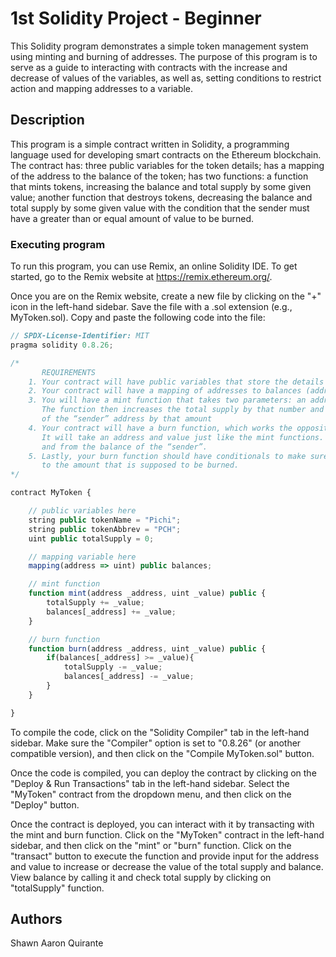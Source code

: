 # 1st Solidity Project - Beginner

This Solidity program demonstrates a simple token management system using minting and burning of addresses. The purpose of this program is to serve as a guide to interacting with contracts with the increase and decrease of values of the variables, as well as, setting conditions to restrict action and mapping addresses to a variable.

## Description

This program is a simple contract written in Solidity, a programming language used for developing smart contracts on the Ethereum blockchain. The contract has: three public variables for the token details; has a mapping of the address to the balance of the token; has two functions: a function that mints tokens, increasing the balance and total supply by some given value; another function that destroys tokens, decreasing the balance and total supply by some given value with the condition that the sender must have a greater than or equal amount of value to be burned.

### Executing program

To run this program, you can use Remix, an online Solidity IDE. To get started, go to the Remix website at https://remix.ethereum.org/.

Once you are on the Remix website, create a new file by clicking on the "+" icon in the left-hand sidebar. Save the file with a .sol extension (e.g., MyToken.sol). Copy and paste the following code into the file:

```javascript
// SPDX-License-Identifier: MIT
pragma solidity 0.8.26;

/*
       REQUIREMENTS
    1. Your contract will have public variables that store the details about your coin (Token Name, Token Abbrv., Total Supply)
    2. Your contract will have a mapping of addresses to balances (address => uint)
    3. You will have a mint function that takes two parameters: an address and a value. 
       The function then increases the total supply by that number and increases the balance 
       of the “sender” address by that amount
    4. Your contract will have a burn function, which works the opposite of the mint function, as it will destroy tokens. 
       It will take an address and value just like the mint functions. It will then deduct the value from the total supply 
       and from the balance of the “sender”.
    5. Lastly, your burn function should have conditionals to make sure the balance of "sender" is greater than or equal 
       to the amount that is supposed to be burned.
*/

contract MyToken {

    // public variables here
    string public tokenName = "Pichi";
    string public tokenAbbrev = "PCH";
    uint public totalSupply = 0;

    // mapping variable here
    mapping(address => uint) public balances;

    // mint function
    function mint(address _address, uint _value) public {
        totalSupply += _value;
        balances[_address] += _value;
    }

    // burn function
    function burn(address _address, uint _value) public {
        if(balances[_address] >= _value){
            totalSupply -= _value;
            balances[_address] -= _value;
        }
    }

}

```

To compile the code, click on the "Solidity Compiler" tab in the left-hand sidebar. Make sure the "Compiler" option is set to "0.8.26" (or another compatible version), and then click on the "Compile MyToken.sol" button.

Once the code is compiled, you can deploy the contract by clicking on the "Deploy & Run Transactions" tab in the left-hand sidebar. Select the "MyToken" contract from the dropdown menu, and then click on the "Deploy" button.

Once the contract is deployed, you can interact with it by transacting with the mint and burn function. Click on the "MyToken" contract in the left-hand sidebar, and then click on the "mint" or "burn" function. Click on the "transact" button to execute the function and provide input for the address and value to increase or decrease the value of the total supply and balance. View balance by calling it and check total supply by clicking on "totalSupply" function.

## Authors

Shawn Aaron Quirante
